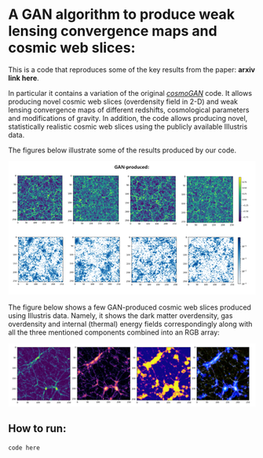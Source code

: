 # A GAN algorithm to produce weak lensing convergence maps and cosmic web slices: 

This is a code that reproduces some of the key results from the paper: **arxiv link here**. 

In particular it contains a variation of the original [*cosmoGAN*](https://github.com/MustafaMustafa/cosmoGAN) code. It allows producing novel cosmic web slices (overdensity field in 2-D) and weak lensing convergence maps of different redshifts, cosmological parameters and modifications of gravity. In addition, the code allows producing novel, statistically realistic cosmic web slices using the publicly available Illustris data.   

The figures below illustrate some of the results produced by our code.

![cosmoGAN_cw_wl_samples](./images/cosmoGAN_cw_wl_samples.png?raw=true "Samples")

The figure below shows a few GAN-produced cosmic web slices produced using Illustris data. Namely, it shows the dark matter overdensity, gas overdensity and internal (thermal) energy fields correspondingly along with all the three mentioned components combined into an RGB array:  

![illustris_GAN_samples](./images/illustris_GAN_samples.png?raw=true "Illustris GAN samples")

## How to run:

```
code here
```
